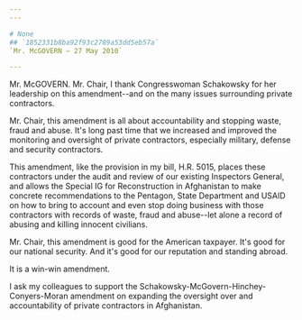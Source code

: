 ```yaml
---
---

# None
## `1852331b8ba92f93c2789a53dd5eb57a`
`Mr. McGOVERN — 27 May 2010`

---
```



Mr. McGOVERN. Mr. Chair, I thank Congresswoman Schakowsky for her 
leadership on this amendment--and on the many issues surrounding 
private contractors.

Mr. Chair, this amendment is all about accountability and stopping 
waste, fraud and abuse. It's long past time that we increased and 
improved the monitoring and oversight of private contractors, 
especially military, defense and security contractors.

This amendment, like the provision in my bill, H.R. 5015, places 
these contractors under the audit and review of our existing Inspectors 
General, and allows the Special IG for Reconstruction in Afghanistan to 
make concrete recommendations to the Pentagon, State Department and 
USAID on how to bring to account and even stop doing business with 
those contractors with records of waste, fraud and abuse--let alone a 
record of abusing and killing innocent civilians.

Mr. Chair, this amendment is good for the American taxpayer. It's 
good for our national security. And it's good for our reputation and 
standing abroad.

It is a win-win amendment.

I ask my colleagues to support the Schakowsky-McGovern-Hinchey-
Conyers-Moran amendment on expanding the oversight over and 
accountability of private contractors in Afghanistan.